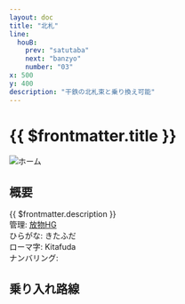 ```yaml
---
layout: doc
title: "北札"
line: 
  houB:
    prev: "satutaba"
    next: "banzyo"
    number: "03"
x: 500
y: 400
description: "干鉄の北札束と乗り換え可能"
---
```


# {{ $frontmatter.title }} <ViewinMap />
![ホーム](/img/station/kitafuda/image.webp)

## 概要
{{ $frontmatter.description }}  
管理: [放物HG](/company/houbutuHG/index.md)   
ひらがな: きたふだ  
ローマ字: Kitafuda  
ナンバリング: <Numberling />

## 乗り入れ路線
<LineInfo />